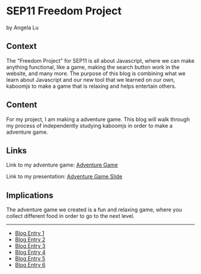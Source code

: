 # SEP11 Freedom Project
by Angela Lu

## Context
The "Freedom Project" for SEP11 is all about Javascript, where we can make anything functional, like a game, making the search button work in the website, and many more. The purpose of this blog is combining what we learn about Javascript and our new tool that we learned on our own, kaboomjs to make a game that is relaxing and helps entertain others. 

## Content
For my project, I am making a adventure game. This blog will walk through my process of independently studying kaboomjs in order to make a adventure game.

## Links

Link to my adventure game: [Adventure Game](https://freedom-project-adventure.jessicay1464.repl.co)

Link to my presentation: [Adventure Game Slide](https://docs.google.com/presentation/d/1qWAJZ0HSZEKE1pYdl3ibgjXLEhHsqzs6QJ_AO9F9LzM/edit#slide=id.g243388383f6_0_2241)

## Implications
The adventure game we created is a fun and relaxing game, where you collect different food in order to go to the next level. 

---

* [Blog Entry 1](entries/entry01.md)
* [Blog Entry 2](entries/entry02.md)
* [Blog Entry 3](entries/entry03.md)
* [Blog Entry 4](entries/entry04.md)
* [Blog Entry 5](entries/entry05.md)
* [Blog Entry 6](entries/entry06.md)
